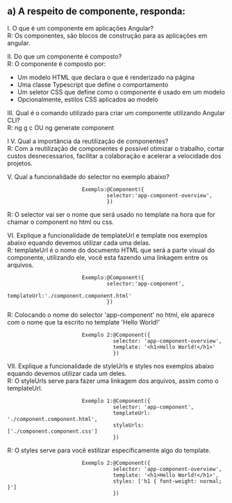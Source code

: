  ## a) A respeito de componente, responda: 

I. O que é um componente em aplicações Angular?<br>
R: Os componentes, são blocos de construção para as aplicações em angular.

II. Do que um componente é composto?<br>
R: O componente é composto por:

- Um modelo HTML que declara o que é renderizado na página
- Uma classe Typescript que define o comportamento 
- Um seletor CSS que define como o componente é usado em um modelo
- Opcionalmente, estilos CSS aplicados ao modelo 

III. Qual é o comando utilizado para criar um componente utilizando Angular CLI?<br>
R: ng g c OU ng generate component 

I V. Qual a importância da reutilização de componentes?<br>
R: Com a reutilização de componentes é possivel otimizar o trabalho, cortar custos desnecessarios, facilitar a colaboração e acelerar a velocidade dos projetos.

V. Qual a funcionalidade do selector no exemplo abaixo?<br>

                            Exemplo:@Component({  
                                    selector:'app-component-overview',
                                    })             

 R: O selector vai ser o nome que será usado no template na hora que for chamar o component no html ou css.



VI. Explique a funcionalidade de templateUrl e template nos exemplos abaixo equando devemos utilizar cada uma delas.<br>
R: templateUrl é o nome do documento HTML que será a parte visual do componente, utilizando ele, você esta fazendo uma linkagem entre os arquivos.



                            Exemplo:@Component({  
                                    selector:'app-component',
                                    templateUrl:'./component.component.html'
                                    })    
R: Colocando o nome do selector 'app-component' no html, ele aparece com o nome que ta escrito no template 'Hello World!'




                            Exemplo 2:@Component({
                                      selector: 'app-component-overview',
                                      template: '<h1>Hello World!</h1>' 
                                      }) 

VII. Explique a funcionalidade de styleUrls e styles nos exemplos abaixo equando devemos utilizar cada um deles.   
R: O styleUrls serve para fazer uma linkagem dos arquivos, assim como o templateUrl.
     

                            Exemplo 1:@Component({  
                                      selector: 'app-component', 
                                      templateUrl: './component.component.html',                          
                                      styleUrls: ['./component.component.css']                         
                                      })


R: O styles serve para você estilizar especificamente algo do template.

                            Exemplo 2:@Component({ 
                                      selector: 'app-component-overview',   
                                      template: '<h1>Hello World!</h1>',                       
                                      styles: ['h1 { font-weight: normal; }']   
                                      })



                               
